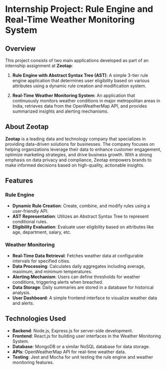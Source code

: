 



# Internship Project: Rule Engine and Real-Time Weather Monitoring System

## Overview

This project consists of two main applications developed as part of an internship assignment at **Zeotap**:

1. **Rule Engine with Abstract Syntax Tree (AST)**: A simple 3-tier rule engine application that determines user eligibility based on various attributes using a dynamic rule creation and modification system.

2. **Real-Time Weather Monitoring System**: An application that continuously monitors weather conditions in major metropolitan areas in India, retrieves data from the OpenWeatherMap API, and provides summarized insights and alerting mechanisms.

## About Zeotap

**Zeotap** is a leading data and technology company that specializes in providing data-driven solutions for businesses. The company focuses on helping organizations leverage their data to enhance customer engagement, optimize marketing strategies, and drive business growth. With a strong emphasis on data privacy and compliance, Zeotap empowers brands to make informed decisions based on high-quality, actionable insights.

## Features

### Rule Engine
- **Dynamic Rule Creation**: Create, combine, and modify rules using a user-friendly API.
- **AST Representation**: Utilizes an Abstract Syntax Tree to represent conditional rules.
- **Eligibility Evaluation**: Evaluate user eligibility based on attributes like age, department, salary, etc.

### Weather Monitoring
- **Real-Time Data Retrieval**: Fetches weather data at configurable intervals for specified cities.
- **Data Processing**: Calculates daily aggregates including average, maximum, and minimum temperatures.
- **Alerting Mechanism**: Users can define thresholds for weather conditions, triggering alerts when breached.
- **Data Storage**: Daily summaries are stored in a database for historical analysis.
- **User Dashboard**: A simple frontend interface to visualize weather data and alerts.

## Technologies Used

- **Backend**: Node.js, Express.js for server-side development.
- **Frontend**: React.js for building user interfaces in the Weather Monitoring System.
- **Database**: MongoDB or a similar NoSQL database for data storage.
- **APIs**: OpenWeatherMap API for real-time weather data.
- **Testing**: Jest and Mocha for unit testing the rule engine and weather monitoring features.

